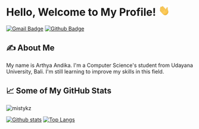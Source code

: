 # Hello, Welcome to My Profile! <img src="https://github.com/mistykz/mistykz/blob/main/wave.gif?raw=true" width="30px">

[![Gmail Badge](https://img.shields.io/badge/-arthyaandika@gmail.com-c14438?style=flat&logo=Gmail&logoColor=white&link=mailto:arthyaandika@gmail.com)](mailto:arthyaandika@gmail.com) [![Github Badge](https://img.shields.io/badge/-mistykz-grey?style=flat&logo=github&logoColor=white&link=https://github.com/mistykz/)](https://www.github.com/mistykz/)

## &#x270d; About Me

My name is Arthya Andika. I'm a Computer Science's student from Udayana University, Bali. I'm still learning to improve my skills in this field.

## &#x1f4c8; Some of My GitHub Stats
<p align=left> <img src=https://komarev.com/ghpvc/?username=mistykz alt=mistykz /> </p>

[![Github stats](https://github-readme-stats.vercel.app/api?username=mistykz&show_icons=true&include_all_commits=true)](https://github.com/mistykz/github-readme-stats)
[![Top Langs](https://github-readme-stats.vercel.app/api/top-langs/?username=mistykz&layout=compact)](https://github.com/mistykz/github-readme-stats)

